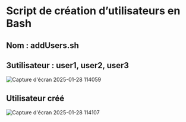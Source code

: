 # Script de création d’utilisateurs en Bash
## Nom : addUsers.sh
## 3utilisateur : user1, user2, user3
![Capture d'écran 2025-01-28 114059](https://github.com/user-attachments/assets/57aa1166-a245-44d0-b9b3-fe76cbf0cfba)

## Utilisateur créé
![Capture d'écran 2025-01-28 114107](https://github.com/user-attachments/assets/231c89a9-f1a8-4a06-9c00-fdc6c4379ebd)
